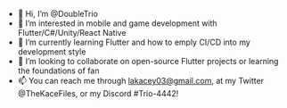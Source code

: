 - 👋 Hi, I’m @DoubleTrio
- 👀 I’m interested in mobile and game development with Flutter/C#/Unity/React Native
- 🌱 I’m currently learning Flutter and how to emply CI/CD into my development style
- 💞️ I’m looking to collaborate on open-source Flutter projects or learning the foundations of fan 
- 📫 You can reach me through lakacey03@gmail.com, at my Twitter @TheKaceFiles, or my Discord #Trio-4442!

<!---
DoubleTrio/DoubleTrio is a ✨ special ✨ repository because its `README.md` (this file) appears on your GitHub profile.
You can click the Preview link to take a look at your changes.
--->
